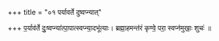 +++
title = "०१ पर्यावर्ते दुष्वप्न्यात्"

+++
प॒र्याव॑र्ते दुः॒ष्वप्न्या॑त्पा॒पात्स्वप्न्या॒दभू॑त्याः। ब्रह्मा॒हमन्त॑रं कृण्वे॒ परा॒ स्वप्न॑मुखाः॒ शुचः॑ ॥